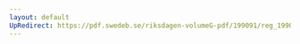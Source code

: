 ```yaml
---
layout: default
UpRedirect: https://pdf.swedeb.se/riksdagen-volumeG-pdf/199091/reg_199091_KU/reg_199091_KU_0011.pdf
---
```

